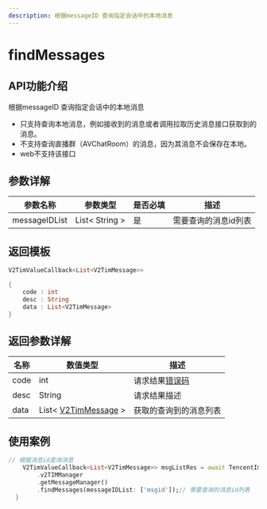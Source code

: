 ```yaml
---
description: 根据messageID 查询指定会话中的本地消息
---
```


# findMessages

## API功能介绍

根据messageID 查询指定会话中的本地消息

* 只支持查询本地消息，例如接收到的消息或者调用拉取历史消息接口获取到的消息。
* 不支持查询直播群（AVChatRoom）的消息，因为其消息不会保存在本地。
* web不支持该接口

## 参数详解

| 参数名称          | 参数类型           | 是否必填 | 描述          |
| ------------- | -------------- | ---- | ----------- |
| messageIDList | List< String > | 是    | 需要查询的消息id列表 |

## 返回模板

```dart
V2TimValueCallback<List<V2TimMessage>>

{
    code : int
    desc : String
    data : List<V2TimMessage>
}
```

## 返回参数详解

| 名称   | 数值类型                                                | 描述                                                             |
| ---- | --------------------------------------------------- | -------------------------------------------------------------- |
| code | int                                                 | 请求结果[错误码](https://cloud.tencent.com/document/product/269/1671) |
| desc | String                                              | 请求结果描述                                                         |
| data | List< [V2TimMessage](../../class/v2timmessage.md) > | 获取的查询到的消息列表                                                    |

## 使用案例  &#x20;

```dart
// 根据消息id查询消息
    V2TimValueCallback<List<V2TimMessage>> msgListRes = await TencentImSDKPlugin
        .v2TIMManager
        .getMessageManager()
        .findMessages(messageIDList: ['msgid']);// 需要查询的消息id列表
  }
```
